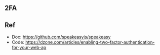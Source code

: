 ## 2FA
## Ref
* Doc: https://github.com/speakeasyjs/speakeasy
* Code: https://dzone.com/articles/enabling-two-factor-authentication-for-your-web-ap